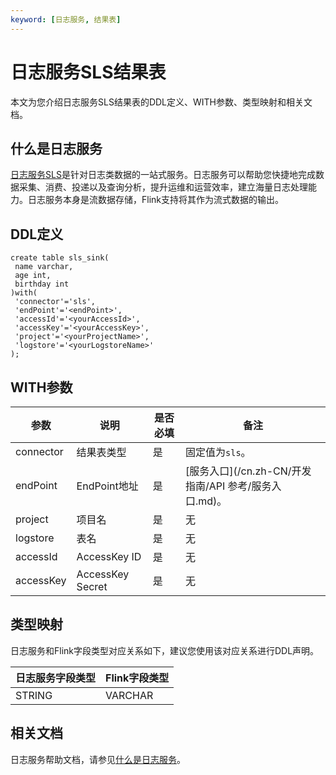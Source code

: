 ```yaml
---
keyword: [日志服务, 结果表]
---
```


# 日志服务SLS结果表

本文为您介绍日志服务SLS结果表的DDL定义、WITH参数、类型映射和相关文档。

## 什么是日志服务

[日志服务SLS](/cn.zh-CN/产品简介/什么是日志服务.md)是针对日志类数据的一站式服务。日志服务可以帮助您快捷地完成数据采集、消费、投递以及查询分析，提升运维和运营效率，建立海量日志处理能力。日志服务本身是流数据存储，Flink支持将其作为流式数据的输出。

## DDL定义

```
create table sls_sink(
 name varchar,
 age int,
 birthday int
)with(
 'connector'='sls',
 'endPoint'='<endPoint>',
 'accessId'='<yourAccessId>',
 'accessKey'='<yourAccessKey>',
 'project'='<yourProjectName>',
 'logstore'='<yourLogstoreName>'
);
```

## WITH参数

|参数|说明|是否必填|备注|
|--|--|----|--|
|connector|结果表类型|是|固定值为`sls`。|
|endPoint|EndPoint地址|是|[服务入口](/cn.zh-CN/开发指南/API 参考/服务入口.md)。|
|project|项目名|是|无|
|logstore|表名|是|无|
|accessId|AccessKey ID|是|无|
|accessKey|AccessKey Secret|是|无|

## 类型映射

日志服务和Flink字段类型对应关系如下，建议您使用该对应关系进行DDL声明。

|日志服务字段类型|Flink字段类型|
|--------|---------|
|STRING|VARCHAR|

## 相关文档

日志服务帮助文档，请参见[什么是日志服务](/cn.zh-CN/产品简介/什么是日志服务.md)。

